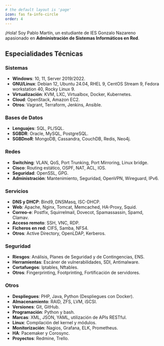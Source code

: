 ```yaml
---
# the default layout is 'page'
icon: fas fa-info-circle
order: 4
---
```


¡Hola! Soy Pablo Martín, un estudiante de IES Gonzalo Nazareno apasionado en **Administración de Sistemas Informáticos en Red**.   

## Especialidades Técnicas

### Sistemas

- **Windows**: 10, 11, Server 2019/2022.
- **GNU/Linux**: Debian 12, Ubuntu 24.04, RHEL 9, CentOS Stream 9, Fedora workstation 40, Rocky Linux 9.
- **Virtualización**: KVM, LXC, Virtualbox, Docker, Kubernetes.
- **Cloud**: OpenStack, Amazon EC2.
- **Otros**: Vagrant, Terraform, Jenkins, Ansible.

### Bases de Datos

- **Lenguajes**: SQL, PL/SQL.
- **SGBDR**: Oracle, MySQL, PostgreSQL.
- **SGBDnoR**: MongoDB, Cassandra, CouchDB, Redis, Neo4j.

### Redes

- **Switching**: VLAN, QoS, Port Trunking, Port Mirroring, Linux bridge.
- **Cisco**: Routing estático, OSPF, NAT, ACL, IOS.
- **Seguridad**: OpenSSL, GPG.
- **Administración**: Mantenimiento, Seguridad, OpenVPN, Wireguard, IPv6.

### Servicios

- **DNS y DHCP**: Bind9, DNSMasq, ISC-DHCP.
- **Web**: Apache, Nginx, Tomcat, Memcached, HA-Proxy, Squid.
- **Correo-e**: Postfix, Squirrelmail, Dovecot, Spamassassin, Spamd, Clamav.
- **Acceso remoto**: SSH, VNC, RDP.
- **Ficheros en red**: CIFS, Samba, NFS4.
- **Otros**: Active Directory, OpenLDAP, Kerberos.

### Seguridad

- **Riesgos**: Análisis, Planes de Seguridad y de Contingencias, ENS.
- **Herramientas**: Escáner de vulnerabilidades, SDI, Antimalware.
- **Cortafuegos**: Iptables, Nftables.
- **Otros**: Fingerprinting, Footprinting, Fortificación de servidores.

### Otros

- **Despliegues**: PHP, Java, Python (Despliegues con Docker).
- **Almacenamiento**: RAID, ZFS, LVM, iSCSI.
- **Versiones**: Git, GitHub.
- **Programación**: Python y bash.
- **Marcas**: XML, JSON, YAML, utilización de APIs RESTful.
- **Linux**: Compilación del kernel y módulos.
- **Monitorización**: Nagios, Grafana, ELK, Prometheus.
- **HA**: Pacemaker y Corosync.
- **Proyectos**: Redmine, Trello.